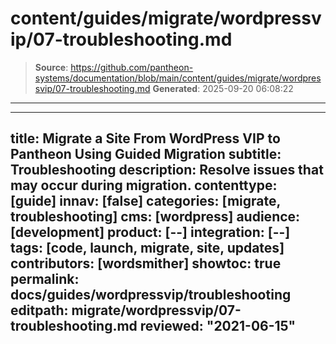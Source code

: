 # content/guides/migrate/wordpressvip/07-troubleshooting.md

> **Source**: https://github.com/pantheon-systems/documentation/blob/main/content/guides/migrate/wordpressvip/07-troubleshooting.md
> **Generated**: 2025-09-20 06:08:22

---

---
title: Migrate a Site From WordPress VIP to Pantheon Using Guided Migration
subtitle: Troubleshooting
description: Resolve issues that may occur during migration.
contenttype: [guide]
innav: [false]
categories: [migrate, troubleshooting]
cms: [wordpress]
audience: [development]
product: [--]
integration: [--]
tags: [code, launch, migrate, site, updates]
contributors: [wordsmither]
showtoc: true
permalink: docs/guides/wordpressvip/troubleshooting
editpath: migrate/wordpressvip/07-troubleshooting.md
reviewed: "2021-06-15"
---

<Partial file="migrate/troubleshooting-migrate-general.md" />
<Partial file="migrate/troubleshooting-wordpress.md" />
